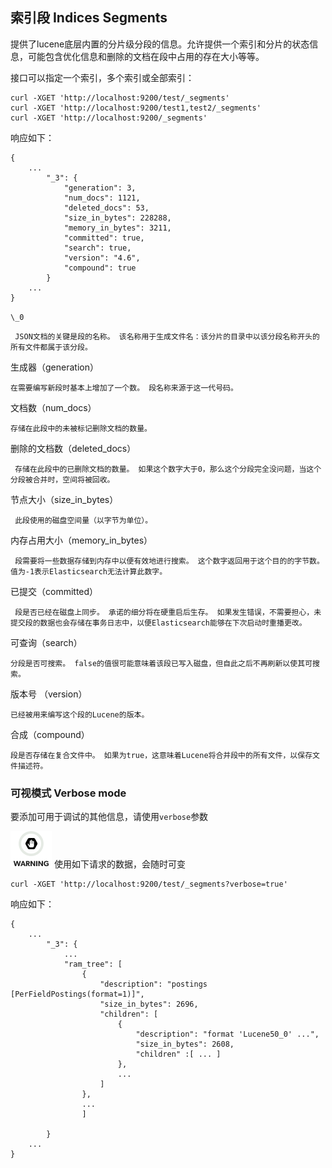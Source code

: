 ## 索引段 Indices Segments

提供了lucene底层内置的分片级分段的信息。允许提供一个索引和分片的状态信息，可能包含优化信息和删除的文档在段中占用的存在大小等等。

接口可以指定一个索引，多个索引或全部索引：
    
    curl -XGET 'http://localhost:9200/test/_segments'
    curl -XGET 'http://localhost:9200/test1,test2/_segments'
    curl -XGET 'http://localhost:9200/_segments'

响应如下：
    
    {
        ...
            "_3": {
                "generation": 3,
                "num_docs": 1121,
                "deleted_docs": 53,
                "size_in_bytes": 228288,
                "memory_in_bytes": 3211,
                "committed": true,
                "search": true,
                "version": "4.6",
                "compound": true
            }
        ...
    }

`\_0`

     JSON文档的关键是段的名称。 该名称用于生成文件名：该分片的目录中以该分段名称开头的所有文件都属于该分段。

生成器（generation）
 

    在需要编写新段时基本上增加了一个数。 段名称来源于这一代号码。

文档数（num_docs） 

    存储在此段中的未被标记删除文档的数量。

删除的文档数（deleted_docs） 

     存储在此段中的已删除文档的数量。 如果这个数字大于0，那么这个分段完全没问题，当这个分段被合并时，空间将被回收。

节点大小（size_in_bytes） 

     此段使用的磁盘空间量（以字节为单位）。

内存占用大小（memory_in_bytes） 

     段需要将一些数据存储到内存中以便有效地进行搜索。 这个数字返回用于这个目的的字节数。 值为-1表示Elasticsearch无法计算此数字。

已提交（committed） 

     段是否已经在磁盘上同步。 承诺的细分将在硬重启后生存。 如果发生错误，不需要担心，未提交段的数据也会存储在事务日志中，以便Elasticsearch能够在下次启动时重播更改。

可查询（search） 

    分段是否可搜索。 false的值很可能意味着该段已写入磁盘，但自此之后不再刷新以使其可搜索。

版本号 （version） 

    已经被用来编写这个段的Lucene的版本。

合成（compound） 

    段是否存储在复合文件中。 如果为true，这意味着Lucene将合并段中的所有文件，以保存文件描述符。

### 可视模式 Verbose mode

要添加可用于调试的其他信息，请使用`verbose`参数

![Warning](/images/icons/warning.png)
使用如下请求的数据，会随时可变
    
    curl -XGET 'http://localhost:9200/test/_segments?verbose=true'

响应如下：
    
    
    {
        ...
            "_3": {
                ...
                "ram_tree": [
                    {
                        "description": "postings [PerFieldPostings(format=1)]",
                        "size_in_bytes": 2696,
                        "children": [
                            {
                                "description": "format 'Lucene50_0' ...",
                                "size_in_bytes": 2608,
                                "children" :[ ... ]
                            },
                            ...
                        ]
                    },
                    ...
                    ]
    
            }
        ...
    }
